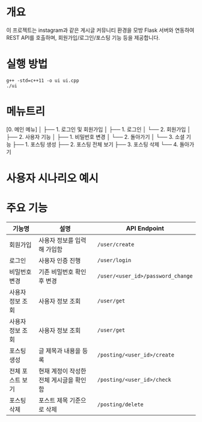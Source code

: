 # 개요
이 프로젝트는 instagram과 같은 게시글 커뮤니티 환경을 모방
Flask 서버와 연동하여 REST API를 호출하며, 회원가입/로그인/포스팅 기능 등을 제공합니다.

# 실행 방법
~~~
g++ -std=c++11 -o ui ui.cpp
./ui
~~~

# 메뉴트리

[0. 메인 메뉴]
│
├── 1. 로그인 및 회원가입
│   ├── 1. 로그인
│   └── 2. 회원가입
│
├── 2. 사용자 기능
│   ├── 1. 비밀번호 변경
│   └── 2. 돌아가기
│
└── 3. 소셜 기능
    ├── 1. 포스팅 생성
    ├── 2. 포스팅 전체 보기
    ├── 3. 포스팅 삭제
    └── 4. 돌아가기

# 사용자 시나리오 예시 




# 주요 기능 
| 기능명           | 설명                           | API Endpoint                   |
|------------------|--------------------------------|---------------------------------|
| 회원가입         | 사용자 정보를 입력해 가입함     | `/user/create`                 |
| 로그인           | 사용자 인증 진행                | `/user/login`                  |
| 비밀번호 변경    | 기존 비밀번호 확인 후 변경       | `/user/<user_id>/password_change`   |
| 사용자 정보 조회    | 사용자 정보 조회       | `/user/get`   |
| 사용자 정보 조회    | 사용자 정보 조회       | `/user/get`   |
| 포스팅 생성      | 글 제목과 내용을 등록           | `/posting/<user_id>/create`         |
| 전체 포스트 보기 | 현재 계정이 작성한 전체 게시글을 확인함    | `/posting/<user_id>/check`                |
| 포스팅 삭제      | 포스트 제목 기준으로 삭제        | `/posting/delete`              |

